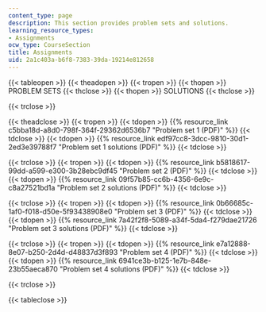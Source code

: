 ```yaml
---
content_type: page
description: This section provides problem sets and solutions.
learning_resource_types:
- Assignments
ocw_type: CourseSection
title: Assignments
uid: 2a1c403a-b6f8-7383-39da-19214e812658
---
```


{{< tableopen >}}
{{< theadopen >}}
{{< tropen >}}
{{< thopen >}}
PROBLEM SETS
{{< thclose >}}
{{< thopen >}}
SOLUTIONS
{{< thclose >}}

{{< trclose >}}

{{< theadclose >}}
{{< tropen >}}
{{< tdopen >}}
{{% resource_link c5bba18d-a8d0-798f-364f-29362d6536b7 "Problem set 1 (PDF)" %}}
{{< tdclose >}}
{{< tdopen >}}
{{% resource_link edf97cc8-3dcc-9810-30d1-2ed3e39788f7 "Problem set 1 solutions (PDF)" %}}
{{< tdclose >}}

{{< trclose >}}
{{< tropen >}}
{{< tdopen >}}
{{% resource_link b5818617-99dd-a599-e300-3b28ebc9df45 "Problem set 2 (PDF)" %}}
{{< tdclose >}}
{{< tdopen >}}
{{% resource_link 09f57b85-cc6b-4356-6e9c-c8a27521bd1a "Problem set 2 solutions (PDF)" %}}
{{< tdclose >}}

{{< trclose >}}
{{< tropen >}}
{{< tdopen >}}
{{% resource_link 0b66685c-1af0-f018-d50e-5f93438908e0 "Problem set 3 (PDF)" %}}
{{< tdclose >}}
{{< tdopen >}}
{{% resource_link 7a42f2f8-5089-a34f-5da4-f279dae21726 "Problem set 3 solutions (PDF)" %}}
{{< tdclose >}}

{{< trclose >}}
{{< tropen >}}
{{< tdopen >}}
{{% resource_link e7a12888-8e07-b250-2d4d-d48837d3f893 "Problem set 4 (PDF)" %}}
{{< tdclose >}}
{{< tdopen >}}
{{% resource_link 6941ce3b-b125-1e7b-848e-23b55aeca870 "Problem set 4 solutions (PDF)" %}}
{{< tdclose >}}

{{< trclose >}}

{{< tableclose >}}
